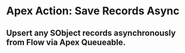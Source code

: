 # Apex Action: Save Records Async
## Upsert any SObject records asynchronously from Flow via Apex Queueable.